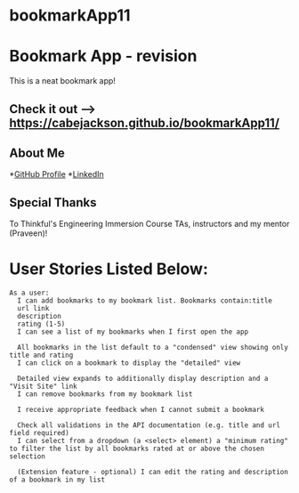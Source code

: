 # bookmarkApp11
# Bookmark App - revision
This is a neat bookmark app!
## Check it out --> https://cabejackson.github.io/bookmarkApp11/
## About Me

*[GitHub Profile](https://github.com/cabejackson)
*[LinkedIn](https://www.linkedin.com/in/caleb-jackson-cabe/)

## Special Thanks

To Thinkful's Engineering Immersion Course TAs, instructors and my mentor (Praveen)!

# User Stories Listed Below:

    As a user:
      I can add bookmarks to my bookmark list. Bookmarks contain:title
      url link
      description
      rating (1-5)
      I can see a list of my bookmarks when I first open the app

      All bookmarks in the list default to a "condensed" view showing only title and rating
      I can click on a bookmark to display the "detailed" view

      Detailed view expands to additionally display description and a "Visit Site" link
      I can remove bookmarks from my bookmark list

      I receive appropriate feedback when I cannot submit a bookmark

      Check all validations in the API documentation (e.g. title and url field required)
      I can select from a dropdown (a <select> element) a "minimum rating" to filter the list by all bookmarks rated at or above the chosen selection

      (Extension feature - optional) I can edit the rating and description of a bookmark in my list

